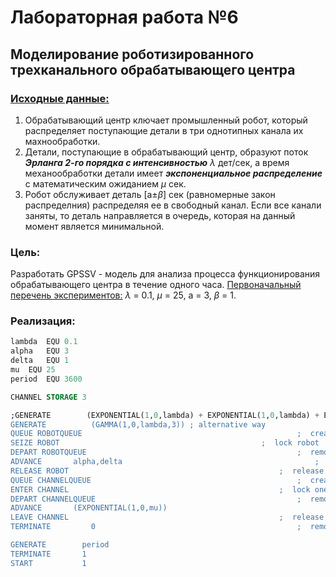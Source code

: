 # Лабораторная работа №6
## Моделирование роботизированного трехканального обрабатывающего центра
### <ins>Исходные данные:</ins>
1. Обрабатывающий центр ключает промышленный робот, который распределяет поступающие детали в три однотипных канала их махнообработки.
2. Детали, поступающие в обрабатывающий центр, образуют поток ***Эрланга 2-го порядка с интенсивностью*** $\lambda$ дет/сек, а время механообработки детали имеет ***экспоненциальное распределение*** с математическим ожиданием $\mu$ сек.
3. Робот обслуживает деталь [a±$\beta$] сек (равномерные закон распределния) распределяя ее в свободный канал. Если все канали заняты, то деталь направляется в очередь, которая на данный момент является минимальной.
### Цель:
Разработать GPSSV - модель для анализа процесса функционирования обрабатывающего центра в течение одного часа.
<ins>Первоначальный перечень экспериментов:</ins> $\lambda$ = 0.1, $\mu$ =  25, a = 3, $\beta$ = 1.
### Реализация:
```sql
lambda 	EQU 0.1
alpha 	EQU 3
delta 	EQU 1
mu 	EQU 25
period 	EQU 3600

CHANNEL STORAGE 3	        			 								;  number of channels

;GENERATE        (EXPONENTIAL(1,0,lambda) + EXPONENTIAL(1,0,lambda) + EXPONENTIAL(1,0,lambda))	;  generate transaction in Erlang's stream of 2 order
GENERATE	      (GAMMA(1,0,lambda,3)) ; alternative way
QUEUE ROBOTQUEUE												;  create queue to robot (to obtain statistics only)
SEIZE ROBOT												;  lock robot
DEPART ROBOTQUEUE												;  remove transaction from queue
ADVANCE	      alpha,delta											;  lock robot on t from (a +- delta) seconds
RELEASE ROBOT												;  release robot
QUEUE CHANNELQUEUE												;  create queue to channel (to obtain statistics only)
ENTER CHANNEL												;  lock one free channel or wait
DEPART CHANNELQUEUE												;  remove transaction from queue
ADVANCE	      (EXPONENTIAL(1,0,mu))										;  lock channel on exponential(mu) seconds
LEAVE CHANNEL												;  release channel
TERMINATE	      0												;  remove transaction from queue

GENERATE        period                               								;  analysis period (1 h = 3600 sec)
TERMINATE       1                                  								;  minus one second
START           1                                  								;  start model
```